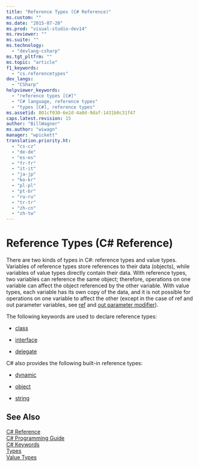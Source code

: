 ```yaml
---
title: "Reference Types (C# Reference)"
ms.custom: ""
ms.date: "2015-07-20"
ms.prod: "visual-studio-dev14"
ms.reviewer: ""
ms.suite: ""
ms.technology: 
  - "devlang-csharp"
ms.tgt_pltfrm: ""
ms.topic: "article"
f1_keywords: 
  - "cs.referencetypes"
dev_langs: 
  - "CSharp"
helpviewer_keywords: 
  - "reference types [C#]"
  - "C# language, reference types"
  - "types [C#], reference types"
ms.assetid: 801cf030-6e2d-4a0d-9daf-1431b0c31f47
caps.latest.revision: 15
author: "BillWagner"
ms.author: "wiwagn"
manager: "wpickett"
translation.priority.ht: 
  - "cs-cz"
  - "de-de"
  - "es-es"
  - "fr-fr"
  - "it-it"
  - "ja-jp"
  - "ko-kr"
  - "pl-pl"
  - "pt-br"
  - "ru-ru"
  - "tr-tr"
  - "zh-cn"
  - "zh-tw"
---
```

# Reference Types (C# Reference)
There are two kinds of types in C#: reference types and value types. Variables of reference types store references to their data (objects), while variables of value types directly contain their data. With reference types, two variables can reference the same object; therefore, operations on one variable can affect the object referenced by the other variable. With value types, each variable has its own copy of the data, and it is not possible for operations on one variable to affect the other (except in the case of ref and out parameter variables, see [ref](../../../csharp\language-reference\keywords/ref.md) and [out parameter modifier](../../../csharp\language-reference\keywords/out-parameter-modifier.md)).  
  
 The following keywords are used to declare reference types:  
  
-   [class](../../../csharp\language-reference\keywords/class.md)  
  
-   [interface](../../../csharp\language-reference\keywords/interface.md)  
  
-   [delegate](../../../csharp\language-reference\keywords/delegate.md)  
  
 C# also provides the following built-in reference types:  
  
-   [dynamic](../../../csharp\language-reference\keywords/dynamic.md)  
  
-   [object](../../../csharp\language-reference\keywords/object.md)  
  
-   [string](../../../csharp\language-reference\keywords/string.md)  
  
## See Also  
 [C# Reference](../../../csharp\language-reference/index.md)   
 [C# Programming Guide](../../../csharp\programming-guide/index.md)   
 [C# Keywords](../../../csharp\language-reference\keywords/index.md)   
 [Types](../../../csharp\language-reference\keywords/types.md)   
 [Value Types](../../../csharp\language-reference\keywords/value-types.md)